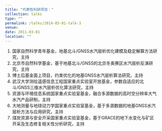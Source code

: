 ```yaml
---
title: "代表性科研项目："
collection: talks
type: ""
permalink: /talks/2014-03-01-talk-3
venue: 
date: 2011-03-01
location: ""
---
```

1.	国家自然科学青年基金，地基北斗/GNSS水汽层析优化建模及稳定解算方法研究，主持                                                                                
2.	北京市自然科学基金，基于地基北斗/GNSS的北京冬奥赛区水汽层析反演研究，主持                                                                                
3.	博士后基金面上项目，约束优化的地基GNSS水汽层析算法研究，主持                                                                                
4.	武汉大学测绘遥感信息工程国家重点实验室开放基金，参数自适应的北斗/GNSS三维水汽层析优化算法研究，主持                                                                                
5.	资源与环境信息系统国家重点实验室基金，融合多源数据的高时空分辨率大气水汽产品研制，主持                                                                                
6.	大地测量与地球动力学国家重点实验室基金，基于多源数据的地基GNSS水汽层析方法与应用研究，主持                                                                                
7.	煤炭资源与安全开采国家重点实验室基金，基于GRACE的地下水变化与矿区开采及生态修复相关性分析研究，主持

